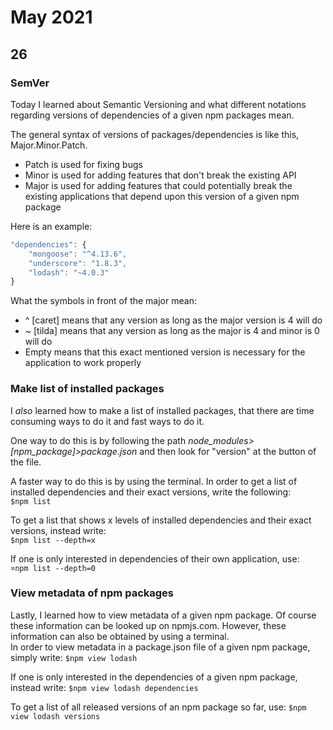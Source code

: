 # May 2021

## 26

### SemVer
Today I learned about Semantic Versioning and what different notations regarding versions of dependencies of a given npm packages mean.

The general syntax of versions of packages/dependencies is like this, Major.Minor.Patch.

* Patch is used for fixing bugs
* Minor is used for adding features that don't break the existing API
* Major is used for adding features that could potentially break the existing applications that depend upon this version of a given npm package

Here is an example:
```js
"dependencies": {
    "mongoose": "^4.13.6",
    "underscore": "1.8.3",
    "lodash": "~4.0.3" 
}
```

What the symbols in front of the major mean:
* ^ [caret] means that any version as long as the major version is 4 will do
* ~ [tilda] means that any version as long as the major is 4 and minor is 0 will do
* Empty means that this exact mentioned version is necessary for the application to work properly

### Make list of installed packages
I *also* learned how to make a list of installed packages, that there are time consuming ways to do it and fast ways to do it.  

One way to do this is by following the path
 *node_modules>[npm_package]>package.json* and then look for "version" at the button of the file.  
 
 A faster way to do this is by using the terminal. In order to get a list of installed dependencies and their exact versions, write the following:  
 `$npm list`  
 
 To get a list that shows x levels of installed dependencies and their exact versions, instead write:  
 `$npm list --depth=x`

 If one is only interested in dependencies of their own application, use:  
 `¤npm list --depth=0`

### View metadata of npm packages
Lastly, I learned how to view metadata of a given npm package. Of course these information can be looked up on npmjs.com. However, these information can also be obtained by using a terminal.   
In order to view metadata in a package.json file of a given npm package, simply write: 
`$npm view lodash`

If one is only interested in the dependencies of a given npm package, instead write: 
`$npm view lodash dependencies`

To get a list of all released versions of an npm package so far, use: 
`$npm view lodash versions`